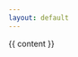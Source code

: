 ```yaml
---
layout: default
---
```

<link href="/assets/css/stories.min.css" rel="stylesheet" type="text/css">
<div
{% if page.endpoint %}
     data-endpoint="{{ page.endpoint }}"
{% endif %}
{% if page.output %}
     data-output="{{ page.output }}"
{% endif %}
     class="container story">
  {{ content }}
</div>
<script src="/assets/js/stories.min.js"></script>
<script src="/assets/js/yasgui.polyfill.min.js"></script>
<script type="text/javascript">
  window.onload = function () {
    {% if page.basemap %}
    window.Yasgui.Yasr.Instance.plugins.geo.defaults.defaults.map = "{{ page.basemap }}";
    window.Yasgui.Yasr.Instance.plugins.geo3d.defaults.map = "{{ page.basemap }}";
    {% else %}
    window.Yasgui.Yasr.Instance.plugins.geo.defaults.defaults.map = "nlmaps";
    window.Yasgui.Yasr.Instance.plugins.geo3d.defaults.map = "nlmaps";
    {% endif %}
    window.stories()
  };
</script>
